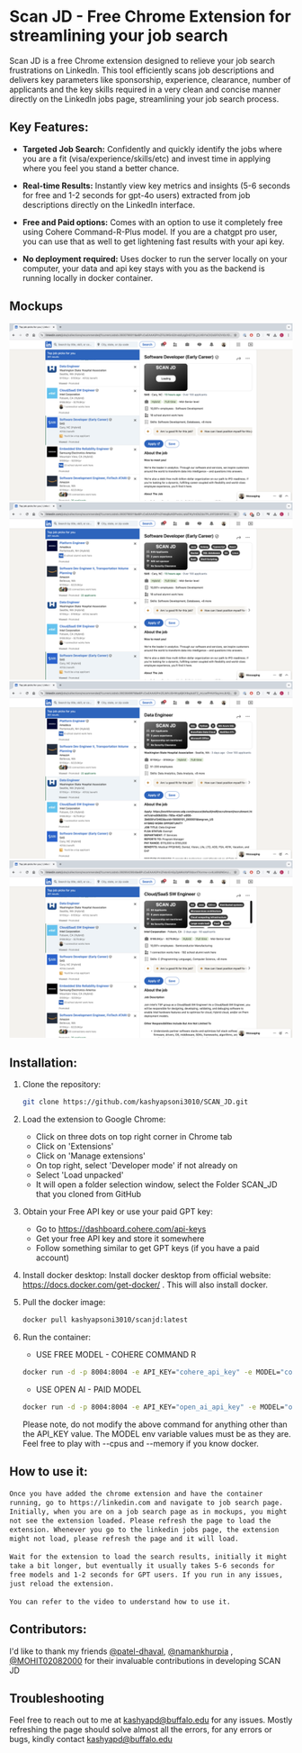 # Scan JD - Free Chrome Extension for streamlining your job search

Scan JD is a free Chrome extension designed to relieve your job search frustrations on LinkedIn. This tool efficiently scans job descriptions and delivers key parameters like sponsorship, experience, clearance, number of applicants and the key skills required in a very clean and concise manner directly on the LinkedIn jobs page, streamlining your job search process.

## Key Features:

- **Targeted Job Search:** Confidently and quickly identify the jobs where you are a fit (visa/experience/skills/etc) and invest time in applying where you feel you stand a better chance.

- **Real-time Results:** Instantly view key metrics and insights (5-6 seconds for free and 1-2 seconds for gpt-4o users) extracted from job descriptions directly on the LinkedIn interface.

- **Free and Paid options:** Comes with an option to use it completely free using Cohere Command-R-Plus model. If you are a chatgpt pro user, you can use that as well to get lightening fast results with your api key. 

- **No deployment required:** Uses docker to run the server locally on your computer, your data and api key stays with you as the backend is running locally in docker container.

## Mockups

![Mockup 1](Mockups/im1.png)
![Mockup 2](Mockups/im2.png)
![Mockup 3](Mockups/im3.png)
![Mockup 4](Mockups/im4.png)

## Installation:

1. Clone the repository:
    ```bash
    git clone https://github.com/kashyapsoni3010/SCAN_JD.git
    ```

2. Load the extension to Google Chrome:
    - Click on three dots on top right corner in Chrome tab
    - Click on 'Extensions'
    - Click on 'Manage extensions'
    - On top right, select 'Developer mode' if not already on
    - Select 'Load unpacked'
    - It will open a folder selection window, select the Folder SCAN_JD that you cloned from GitHub

3. Obtain your Free API key or use your paid GPT key:
    - Go to https://dashboard.cohere.com/api-keys
    - Get your free API key and store it somewhere
    - Follow something similar to get GPT keys (if you have a paid account)

3. Install docker desktop:
    Install docker desktop from official website: https://docs.docker.com/get-docker/ . This will also install docker.

4. Pull the docker image:
    ```bash
    docker pull kashyapsoni3010/scanjd:latest
    ```

5. Run the container:
    - USE FREE MODEL - COHERE COMMAND R
    ```bash
    docker run -d -p 8004:8004 -e API_KEY="cohere_api_key" -e MODEL="cohere" --name scanjd_instance kashyapsoni3010/scanjd
    ```
    - USE OPEN AI - PAID MODEL
    ```bash
    docker run -d -p 8004:8004 -e API_KEY="open_ai_api_key" -e MODEL="openai" --name scanjd_instance scanjd
    ```

    Please note, do not modify the above command for anything other than the API_KEY value. The MODEL env variable values must be as they are. Feel free to play with --cpus and --memory if you know docker.

## How to use it:

    Once you have added the chrome extension and have the container running, go to https://linkedin.com and navigate to job search page. Initially, when you are on a job search page as in mockups, you might not see the extension loaded. Please refresh the page to load the extension. Whenever you go to the linkedin jobs page, the extension might not load, please refresh the page and it will load.

    Wait for the extension to load the search results, initially it might take a bit longer, but eventually it usually takes 5-6 seconds for free models and 1-2 seconds for GPT users. If you run in any issues, just reload the extension. 

    You can refer to the video to understand how to use it.

<!-- ![Mockup 5](MockUps/demo.mov) -->

## Contributors:

I'd like to thank my friends 
[@patel-dhaval](https://github.com/patel-dhaval), [@namankhurpia](https://github.com/namankhurpia)
, [@MOHIT02082000](https://github.com/MOHIT02082000) for their invaluable contributions in developing SCAN JD

## Troubleshooting
Feel free to reach out to me at kashyapd@buffalo.edu for any issues. Mostly refreshing the page should solve almost all the errors, for any errors or bugs, kindly contact kashyapd@buffalo.edu